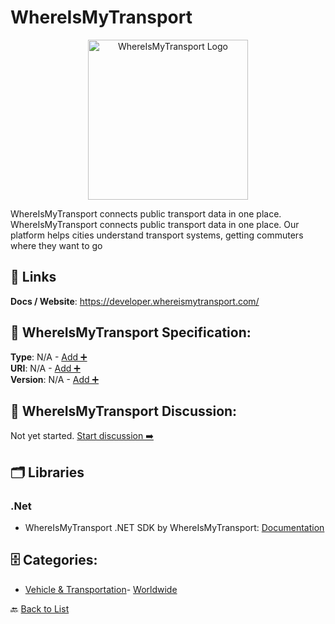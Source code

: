 # WhereIsMyTransport
<p align="center">
    <img width="256" src="https://raw.githubusercontent.com/apis-list/apis-list/main/apis/whereismytransport/logo_256x256.png" alt="WhereIsMyTransport Logo"/>
</p>
WhereIsMyTransport connects public transport data in one place. WhereIsMyTransport connects public transport data in one place.  Our platform helps cities understand transport systems, getting commuters where they want to go

##  🔗 Links
**Docs / Website**: https://developer.whereismytransport.com/

## 🧬 WhereIsMyTransport Specification:
**Type**: N/A - [Add ➕](https://github.com/apis-list/apis-list/edit/main/apis.yaml#L21945)  
**URI**: N/A - [Add ➕](https://github.com/apis-list/apis-list/edit/main/apis.yaml#L21945)  
**Version**: N/A - [Add ➕](https://github.com/apis-list/apis-list/edit/main/apis.yaml#L21945)

## 💬 WhereIsMyTransport Discussion:
Not yet started. [Start discussion ➡️](https://github.com/apis-list/apis-list/discussions/new)

## 🗂️ Libraries
### .Net
- WhereIsMyTransport .NET SDK by WhereIsMyTransport: [Documentation](https://github.com/WhereIsMyTransport/TransportApiSdk.NET)


## 🗄️ Categories:
- [Vehicle & Transportation](https://github.com/apis-list/apis-list#vehicle--transportation-)- [Worldwide](https://github.com/apis-list/apis-list#worldwide-)

🔙  [Back to List](https://github.com/apis-list/apis-list)
